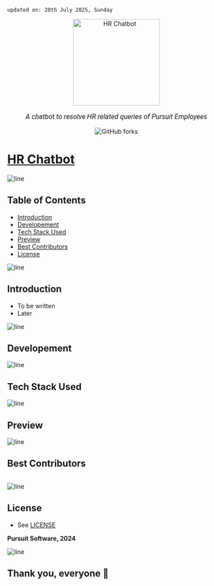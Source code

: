     updated on: 20th July 2025, Sunday

<div align=center>
    <a href="https://github.com/warmachine028/hr-chatbot">
        <img width="200" src="" alt="HR Chatbot">
    </a>
    <p style="font-family: roboto, calibri; font-size:12pt; font-style:italic"> A chatbot to resolve HR related queries of Pursuit Employees </p>
    <a src="https://github.com/warmachine028/hr-chatbot/forks">
        <img alt="GitHub forks" src="https://img.shields.io/github/forks/warmachine028/hr-chatbot">
    </a>
</div>

# [HR Chatbot](https://github.com/warmachine028/hr-chatbot)

![line]

## Table of Contents

- [Introduction](#introduction)
- [Developement](#developement)
- [Tech Stack Used](#tech-stack-used)
- [Preview](#preview)
- [Best Contributors](#best-contributors)
- [License](#license)

![line]

## Introduction

- To be written
- Later

![line]

## Developement

![line]

## Tech Stack Used

![line]

## Preview

![line]

## Best Contributors

<div align="center">
    <a  href="https://github.com/warmachine028/hr-chatbot/graphs/contributors">
        <img src="https://contrib.rocks/image?repo=warmachine028/hr-chatbot" alt="" />
    </a>
</div>

![line]

## License

- See [LICENSE]

**Pursuit Software, 2024**

![line]

## Thank you, everyone 💚

[line]: https://user-images.githubusercontent.com/75939390/137615281-3a875960-92cc-407f-97fe-fd2319bdb252.png

[License]: https://github.com/warmachine028/hr-chatbot/blob/main/LICENSE
<!-- 20/07/25 -->
